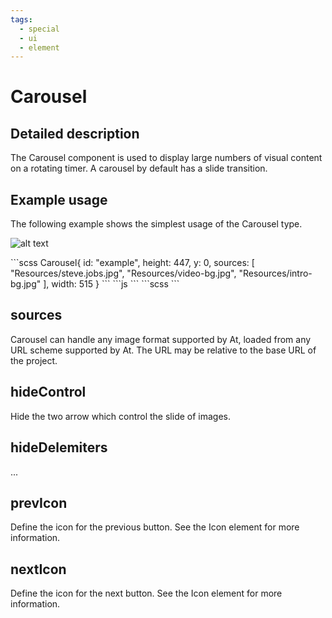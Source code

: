 ```yaml
---
tags:
  - special
  - ui
  - element
---
```

# Carousel

## Detailed description
The Carousel component is used to display large numbers of visual content on a rotating timer. A carousel by default has a slide transition.

## Example usage
The following example shows the simplest usage of the Carousel type.

![alt text](./Carousel.gif)

<code-group>
<code-block title=".at" active>
```scss
Carousel{  
  id: "example",
  height: 447,
  y: 0,
  sources: [
    "Resources/steve.jobs.jpg",
    "Resources/video-bg.jpg",
    "Resources/intro-bg.jpg"
  ],
  width: 515
}
```
</code-block>

<code-block title=".atObj">
```js
```
</code-block>

<code-block title=".atStyle">
```scss
```
</code-block>
</code-group>

## sources <Badge text="Array of url" type="tip" vertical="middle"/>
Carousel can handle any image format supported by At, loaded from any URL scheme supported by At. The URL may be relative to the base URL of the project.

## hideControl <Badge text="bool" type="tip" vertical="middle"/>
Hide the two arrow which control the slide of images.

## hideDelemiters <Badge text="bool" type="tip" vertical="middle"/>
...

## prevIcon <Badge text="String" type="tip" vertical="middle"/>
Define the icon for the previous button. See the Icon element for more information.

## nextIcon <Badge text="String" type="tip" vertical="middle"/>
Define the icon for the next button. See the Icon element for more information.
